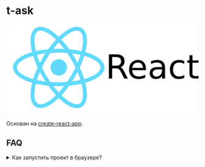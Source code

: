 # t-ask

![react logo](public/react-logo.png)


Основан на [create-react-app](https://github.com/facebook/create-react-app).

## FAQ

<details>
<summary>Как запустить проект в браузере?</summary>

* Запускаем команду `npm run start`.
* Открываем [http://localhost:3000](http://localhost:3000)
</details>


